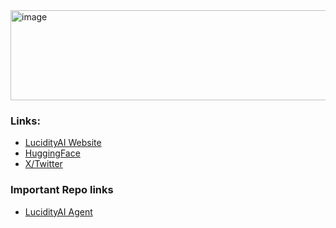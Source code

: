 <img width="537" height="144" alt="image" src="https://github.com/user-attachments/assets/d612f471-97d2-4f28-bc4d-b72006b06936" />

### Links:

- [LucidityAI Website](https://lucidityai.app)
- [HuggingFace](https://huggingface.co/LucidityAI)
- [X/Twitter](https://x.com/@LucidityAILabs)

### Important Repo links

- [LucidityAI Agent](https://github.com/lucidityai/lucidity-ai-agent)
